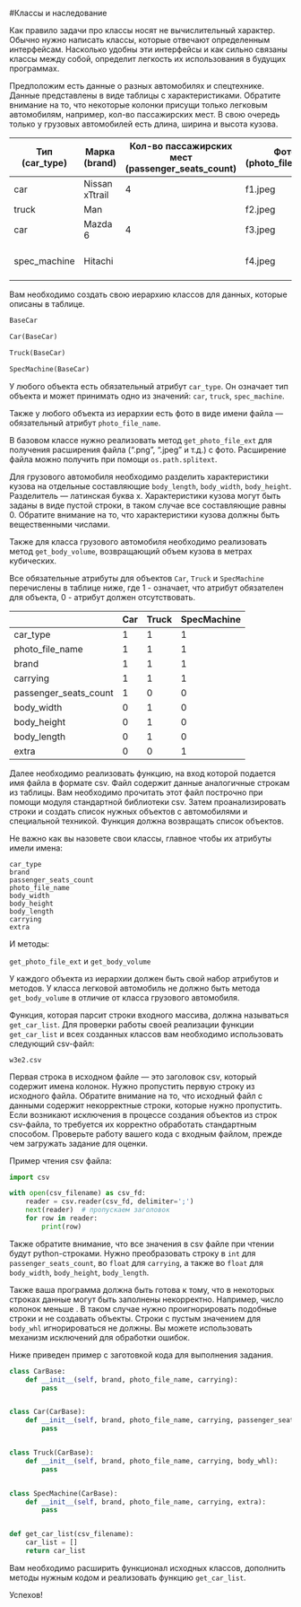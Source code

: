 #Классы и наследование

Как правило задачи про классы носят не вычислительный характер. Обычно нужно написать классы, которые отвечают определенным интерфейсам. Насколько удобны эти интерфейсы и как сильно связаны классы между собой, определит легкость их использования в будущих программах.

Предположим есть данные о разных автомобилях и спецтехнике. Данные представлены в виде таблицы с характеристиками. Обратите внимание на то, что некоторые колонки присущи только легковым автомобилям, например, кол-во пассажирских мест. В свою очередь только у грузовых автомобилей есть длина, ширина и высота кузова.

| Тип (car_type) | Марка (brand)  | Кол-во пассажирских мест (passenger_seats_count) | Фото (photo_file_name) | Кузов ДxШxВ, м (body_whl) | Грузоподъемность, Тонн (carrying) | Дополнительно (extra)           |
| -------------- | -------------- | ------------------------------------------------ | ---------------------- | ------------------------- | --------------------------------- | ------------------------------- |
| car            | Nissan xTtrail | 4                                                | f1.jpeg                |                           | 2.5                               |
| truck          | Man            |                                                  | f2.jpeg                | 8x3x2.5                   | 20                                |
| car            | Mazda 6        | 4                                                | f3.jpeg                |                           | 2.5                               |
| spec_machine   | Hitachi        |                                                  | f4.jpeg                |                           | 1.2                               | Легкая техника для уборки снега |

Вам необходимо создать свою иерархию классов для данных, которые описаны в таблице.
```python
BaseCar

Car(BaseCar)

Truck(BaseCar)

SpecMachine(BaseCar)
```
У любого объекта есть обязательный атрибут `car_type`. Он означает тип объекта и может принимать одно из значений: `car`, `truck`, `spec_machine`.

Также у любого объекта из иерархии есть фото в виде имени файла — обязательный атрибут `photo_file_name`.

В базовом классе нужно реализовать метод `get_photo_file_ext` для получения расширения файла (“.png”, “.jpeg” и т.д.) с фото. Расширение файла можно получить при помощи `os.path.splitext`.

Для грузового автомобиля необходимо разделить характеристики кузова на отдельные составляющие `body_length`, `body_width`, `body_height`. Разделитель — латинская буква x. Характеристики кузова могут быть заданы в виде пустой строки, в таком случае все составляющие равны 0. Обратите внимание на то, что характеристики кузова должны быть вещественными числами.

Также для класса грузового автомобиля необходимо реализовать метод `get_body_volume`, возвращающий объем кузова в метрах кубических.

Все обязательные атрибуты для объектов `Car`, `Truck` и `SpecMachine` перечислены в таблице ниже, где 1 - означает, что атрибут обязателен для объекта, 0 - атрибут должен отсутствовать.

|                       | Car | Truck | SpecMachine |
| --------------------- | --- | ----- | ----------- |
| car_type              | 1   | 1     | 1           |
| photo_file_name       | 1   | 1     | 1           |
| brand                 | 1   | 1     | 1           |
| carrying              | 1   | 1     | 1           |
| passenger_seats_count | 1   | 0     | 0           |
| body_width            | 0   | 1     | 0           |
| body_height           | 0   | 1     | 0           |
| body_length           | 0   | 1     | 0           |
| extra                 | 0   | 0     | 1           |

Далее необходимо реализовать функцию, на вход которой подается имя файла в формате csv. Файл содержит данные аналогичные строкам из таблицы. Вам необходимо прочитать этот файл построчно при помощи модуля стандартной библиотеки csv. Затем проанализировать строки и создать список нужных объектов с автомобилями и специальной техникой. Функция должна возвращать список объектов.

Не важно как вы назовете свои классы, главное чтобы их атрибуты имели имена:
```
car_type
brand
passenger_seats_count
photo_file_name
body_width
body_height
body_length
carrying
extra
```

И методы:

`get_photo_file_ext` и `get_body_volume`

У каждого объекта из иерархии должен быть свой набор атрибутов и методов. У класса легковой автомобиль не должно быть метода `get_body_volume` в отличие от класса грузового автомобиля.

Функция, которая парсит строки входного массива, должна называться `get_car_list`. Для проверки работы своей реализации функции `get_car_list` и всех созданных классов вам необходимо использовать следующий csv-файл:

`w3e2.csv`

Первая строка в исходном файле — это заголовок csv, который содержит имена колонок. Нужно пропустить первую строку из исходного файла. Обратите внимание на то, что исходный файл с данными содержит некорректные строки, которые нужно пропустить. Если возникают исключения в процессе создания объектов из строк csv-файла, то требуется их корректно обработать стандартным способом. Проверьте работу вашего кода с входным файлом, прежде чем загружать задание для оценки.

Пример чтения csv файла:

```python
import csv

with open(csv_filename) as csv_fd:
    reader = csv.reader(csv_fd, delimiter=';')
    next(reader)  # пропускаем заголовок
    for row in reader:
        print(row)
```
Также обратите внимание, что все значения в csv файле при чтении будут python-строками. Нужно преобразовать строку в `int` для `passenger_seats_count`, во `float` для `carrying`, а также во `float` для `body_width`, `body_height`, `body_length`.

Также ваша программа должна быть готова к тому, что в некоторых строках данные могут быть заполнены некорректно. Например, число колонок меньше . В таком случае нужно проигнорировать подобные строки и не создавать объекты. Строки с пустым значением для `body_whl` игнорироваться не должны. Вы можете использовать механизм исключений для обработки ошибок.

Ниже приведен пример с заготовкой кода для выполнения задания.

```python
class CarBase:
    def __init__(self, brand, photo_file_name, carrying):
        pass


class Car(CarBase):
    def __init__(self, brand, photo_file_name, carrying, passenger_seats_count):
        pass


class Truck(CarBase):
    def __init__(self, brand, photo_file_name, carrying, body_whl):
        pass


class SpecMachine(CarBase):
    def __init__(self, brand, photo_file_name, carrying, extra):
        pass


def get_car_list(csv_filename):
    car_list = []
    return car_list
```
Вам необходимо расширить функционал исходных классов, дополнить методы нужным кодом и реализовать функцию `get_car_list`.

Успехов!